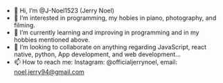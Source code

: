 
- 👋 Hi, I’m @J-Noel1523 (Jerry Noel)
- 👀 I’m interested in programming, my hobies in piano, photography, and filming.
- 🌱 I’m currently learning and improving in programming and in my hobbies mentioned above.
- 💞️ I’m looking to collaborate on anything regarding JavaScript, react native, python, App development, and web development...
- 📫 How to reach me: Instagram: @officialjerrynoel, email: noel.jerry94@gmail.com
<!---
J-Noel1523/J-Noel1523 is a ✨ special ✨ repository because its `README.md` (this file) appears on your GitHub profile.
You can click the Preview link to take a look at your changes.
--->
